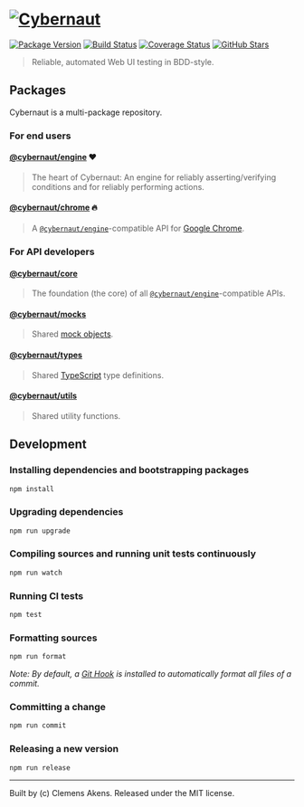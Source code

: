 # [![Cybernaut][cybernaut-logo]][cybernaut-website]

[![Package Version][badge-npm-image]][badge-npm-link]
[![Build Status][badge-travis-image]][badge-travis-link]
[![Coverage Status][badge-coveralls-image]][badge-coveralls-link]
[![GitHub Stars][badge-github-image]][badge-github-link]

> Reliable, automated Web UI testing in BDD-style.

## Packages

Cybernaut is a multi-package repository.

### For end users

#### [@cybernaut/engine][package-engine] ❤️

> The heart of Cybernaut: An engine for reliably asserting/verifying conditions and for reliably performing actions.

#### [@cybernaut/chrome][package-chrome] 🔥

> A [`@cybernaut/engine`][package-engine]-compatible API for [Google Chrome][external-google-chrome].

### For API developers

#### [@cybernaut/core][package-core]

> The foundation (the core) of all [`@cybernaut/engine`][package-engine]-compatible APIs.

#### [@cybernaut/mocks][package-mocks]

> Shared [mock objects][external-mock-object].

#### [@cybernaut/types][package-types]

> Shared [TypeScript][external-typescript] type definitions.

#### [@cybernaut/utils][package-utils]

> Shared utility functions.

## Development

### Installing dependencies and bootstrapping packages

```sh
npm install
```

### Upgrading dependencies

```sh
npm run upgrade
```

### Compiling sources and running unit tests continuously

```sh
npm run watch
```

### Running CI tests

```sh
npm test
```

### Formatting sources

```sh
npm run format
```

*Note: By default, a [Git Hook][external-git-hook] is installed to automatically format all files of a commit.*

### Committing a change

```sh
npm run commit
```

### Releasing a new version

```sh
npm run release
```

---
Built by (c) Clemens Akens. Released under the MIT license.

[badge-npm-image]: https://img.shields.io/npm/v/@cybernaut/engine.svg
[badge-npm-link]: https://www.npmjs.com/org/cybernaut
[badge-travis-image]: https://travis-ci.org/clebert/cybernaut.svg?branch=master
[badge-travis-link]: https://travis-ci.org/clebert/cybernaut
[badge-coveralls-image]: https://coveralls.io/repos/github/clebert/cybernaut/badge.svg?branch=master
[badge-coveralls-link]: https://coveralls.io/github/clebert/cybernaut?branch=master
[badge-github-image]: https://img.shields.io/github/stars/clebert/cybernaut.svg?style=social&label=GitHub&style=plastic
[badge-github-link]: https://github.com/clebert/cybernaut

[cybernaut-logo]: https://cybernaut.js.org/logo.svg
[cybernaut-website]: https://cybernaut.js.org/

[package-chrome]: https://github.com/clebert/cybernaut/tree/master/@cybernaut/chrome
[package-core]: https://github.com/clebert/cybernaut/tree/master/@cybernaut/core
[package-engine]: https://github.com/clebert/cybernaut/tree/master/@cybernaut/engine
[package-mocks]: https://github.com/clebert/cybernaut/tree/master/@cybernaut/mocks
[package-types]: https://github.com/clebert/cybernaut/tree/master/@cybernaut/types
[package-utils]: https://github.com/clebert/cybernaut/tree/master/@cybernaut/utils

[external-git-hook]: https://git-scm.com/docs/githooks
[external-google-chrome]: https://www.google.com/chrome/
[external-mock-object]: https://en.wikipedia.org/wiki/Mock_object
[external-typescript]: http://www.typescriptlang.org/
